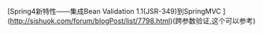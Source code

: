 

[Spring4新特性——集成Bean Validation 1.1(JSR-349)到SpringMVC ]
(http://sishuok.com/forum/blogPost/list/7798.html)(跨参数验证,这个可以参考)
